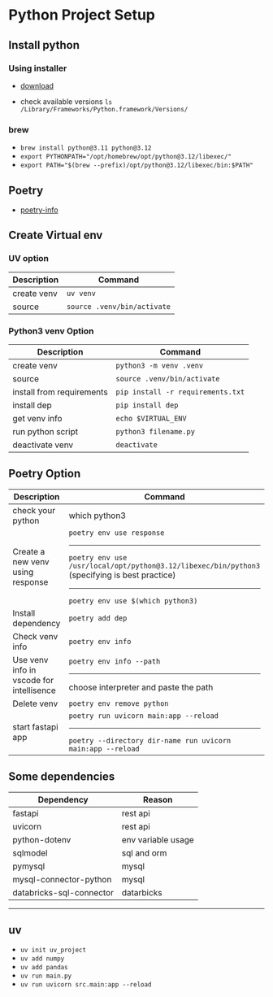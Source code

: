 <!-- markdownlint-disable MD033 -->
# Python Project Setup

## Install python

### Using installer

- [download](https://www.python.org/downloads/)

- check available versions `ls /Library/Frameworks/Python.framework/Versions/`

### brew

- `brew install python@3.11 python@3.12`
- `export PYTHONPATH="/opt/homebrew/opt/python@3.12/libexec/"`
- `export PATH="$(brew --prefix)/opt/python@3.12/libexec/bin:$PATH"`

## Poetry

- [poetry-info](./poetry/poetry.md)

## Create Virtual env

### UV option

| Description | Command |
|---------|----------|
| create venv | `uv venv` |
| source | `source .venv/bin/activate` |

### Python3 venv Option

| Description | Command |
|---------|----------|
| create venv | `python3 -m venv .venv` |
| source | `source .venv/bin/activate` |
| install from requirements | `pip install -r requirements.txt` |
| install dep | `pip install dep` |
| get venv info | `echo $VIRTUAL_ENV` |
| run python script | `python3 filename.py` |
| deactivate venv | `deactivate` |

## Poetry Option

| Description | Command |
|---------|----------|
| check your python | which python3 |
| Create a new venv using response | `poetry env use response` <hr/> `poetry env use /usr/local/opt/python@3.12/libexec/bin/python3` (specifying is best practice) <hr/> `poetry env use $(which python3)` |
| Install dependency | `poetry add dep` |
| Check venv info | `poetry env info` |
| Use venv info in vscode for intellisence | `poetry env info --path` <hr/> choose interpreter and paste the path |
| Delete venv | `poetry env remove python` |
| start fastapi app | `poetry run uvicorn main:app --reload`<hr/> `poetry --directory dir-name run uvicorn main:app --reload` |

## Some dependencies

| Dependency | Reason |
|---------|----------|
| fastapi | rest api |
| uvicorn | rest api |
| python-dotenv | env variable usage |
| sqlmodel | sql and orm|
| pymysql | mysql |
| mysql-connector-python | mysql |
| databricks-sql-connector | datarbicks |

--------------------------------

## uv

- `uv init uv_project`
- `uv add numpy`
- `uv add pandas`
- `uv run main.py`
- `uv run uvicorn src.main:app --reload`
